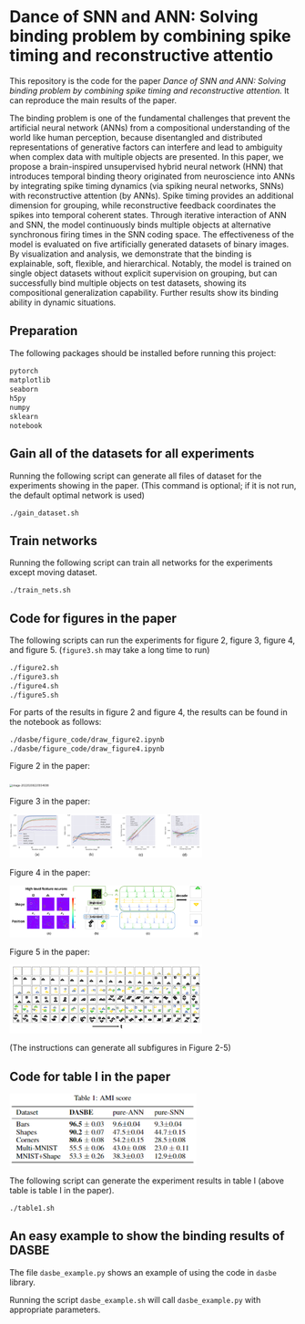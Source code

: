 # Dance of SNN and ANN: Solving binding problem by combining spike timing and reconstructive attentio

This repository is the code for the paper *Dance of SNN and ANN: Solving binding problem by combining spike timing and reconstructive attention.* It can reproduce the main results of the paper.

The binding problem is one of the fundamental challenges that prevent the artificial neural network (ANNs) from a compositional understanding of the world like human perception, because disentangled and distributed representations of generative factors can interfere and lead to ambiguity when complex data with multiple objects are presented. In this paper, we propose a brain-inspired unsupervised hybrid neural network (HNN) that introduces temporal binding theory originated from neuroscience into ANNs by integrating spike timing dynamics (via spiking neural networks, SNNs) with reconstructive attention (by ANNs). Spike timing provides an additional dimension for grouping, while reconstructive feedback coordinates the spikes into temporal coherent states. Through iterative interaction of ANN and SNN, the model continuously binds multiple objects at alternative synchronous firing times in the SNN coding space. The effectiveness of the model is evaluated on five artificially generated datasets of binary images. By visualization and analysis, we demonstrate that the binding is explainable, soft, flexible, and hierarchical. Notably, the model is trained on single object datasets without explicit supervision on grouping, but can successfully bind multiple objects on test datasets, showing its compositional generalization capability. Further results show its binding ability in dynamic situations.

## Preparation

The following packages should be installed before running this project:

```
pytorch
matplotlib
seaborn
h5py
numpy
sklearn
notebook

```

## Gain all of the datasets for all experiments

Running the following script can generate all files of dataset for the experiments showing in the paper. (This command is optional; if it is not run, the default optimal network is used)

```
./gain_dataset.sh
```

## Train networks

Running the following script can train all networks for the experiments except moving dataset.

```
./train_nets.sh
```

## Code for figures in the paper

The following scripts can run the experiments for figure 2, figure 3, figure 4, and figure 5. (`figure3.sh` may take a long time to run)

```
./figure2.sh
./figure3.sh
./figure4.sh
./figure5.sh
```

For parts of the results in figure 2 and figure 4, the results can be found in the notebook as follows:

```
./dasbe/figure_code/draw_figure2.ipynb
./dasbe/figure_code/draw_figure4.ipynb
```

Figure 2 in the paper:

<img src="images/Fig2.png" alt="image-20220208220554698" style="zoom:33%;" />

Figure 3 in the paper:

<img src="images/Fig3.png" alt="image-20220208220554698" style="zoom:33%;" />

Figure 4 in the paper:

<img src="images/Fig4.png" alt="image-20220208220554698" style="zoom:33%;" />

Figure 5 in the paper:

<img src="images/Fig5.png" alt="image-20220208220554698" style="zoom:33%;" />

(The instructions can generate all subfigures in Figure 2-5)

## Code for table I in the paper

<img src="images/table.png" alt="image-20220208220554698" style="zoom:33%;" />

The following script can generate the experiment results in table I (above table is table I in the paper).

```
./table1.sh
```

## An easy example to show the binding results of DASBE

The file `dasbe_example.py` shows an example of using the code in `dasbe` library.

Running the script `dasbe_example.sh` will call `dasbe_example.py` with appropriate parameters.
